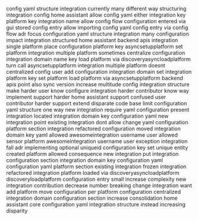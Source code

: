 config yaml structure integration currently many different way structuring integration config home assistant allow config yaml either integration key platform key integration name allow config flow configuration entered via gui stored config entry allow importing config yaml config entry via config flow adr focus configuration yaml structure integration many configuration impact integration structured home assistant backend apis integration single platform place configuration platform key asyncsetupplatform set platform integration multiple platform sometimes centralize configuration integration domain name key load platform via discoveryasyncloadplatform turn call asyncsetupplatform integration multiple platform doesnt centralized config user add configuration integration domain set integration platform key set platform load platform via asyncsetupplatform backend apis point also sync version increase multitude config integration structure make harder user know configure integration harder contributor know way implement support harder home assistant support confused user contributor harder support extend disparate code base limit configuration yaml structure one way new integration require yaml configuration present integration located integration domain key configuration yaml new integration point existing integration dont allow change yaml configuration platform section integration refactored configuration moved integration domain key yaml allowed awesomeintegration username user allowed sensor platform awesomeintegration username user exception integration fall adr implementing optional uniqueid configuration key set unique entity created platform allowed consequence new integration put integration configuration section integration domain key configuration yaml configuration yaml platform section existing integration frozen integration refactored integration platform loaded via discoveryasyncloadplatform discoveryloadplatform configuration entry small increase complexity new integration contribution decrease number breaking change integration want add platform move configuration per platform configuration centralized integration domain configuration section increase consolidation home assistant core configuration yaml integration structure instead increasing disparity